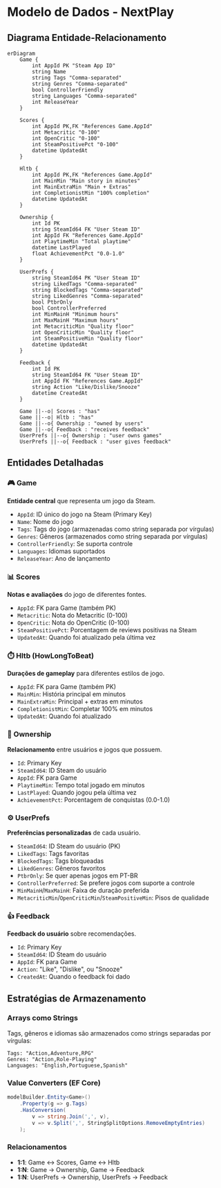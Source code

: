 # Modelo de Dados - NextPlay

## Diagrama Entidade-Relacionamento

```mermaid
erDiagram
    Game {
        int AppId PK "Steam App ID"
        string Name
        string Tags "Comma-separated"
        string Genres "Comma-separated"
        bool ControllerFriendly
        string Languages "Comma-separated"
        int ReleaseYear
    }
    
    Scores {
        int AppId PK,FK "References Game.AppId"
        int Metacritic "0-100"
        int OpenCritic "0-100"
        int SteamPositivePct "0-100"
        datetime UpdatedAt
    }
    
    Hltb {
        int AppId PK,FK "References Game.AppId"
        int MainMin "Main story in minutes"
        int MainExtraMin "Main + Extras"
        int CompletionistMin "100% completion"
        datetime UpdatedAt
    }
    
    Ownership {
        int Id PK
        string SteamId64 FK "User Steam ID"
        int AppId FK "References Game.AppId"
        int PlaytimeMin "Total playtime"
        datetime LastPlayed
        float AchievementPct "0.0-1.0"
    }
    
    UserPrefs {
        string SteamId64 PK "User Steam ID"
        string LikedTags "Comma-separated"
        string BlockedTags "Comma-separated"
        string LikedGenres "Comma-separated"
        bool PtbrOnly
        bool ControllerPreferred
        int MinMainH "Minimum hours"
        int MaxMainH "Maximum hours"
        int MetacriticMin "Quality floor"
        int OpenCriticMin "Quality floor"
        int SteamPositiveMin "Quality floor"
        datetime UpdatedAt
    }
    
    Feedback {
        int Id PK
        string SteamId64 FK "User Steam ID"
        int AppId FK "References Game.AppId"
        string Action "Like/Dislike/Snooze"
        datetime CreatedAt
    }
    
    Game ||--o| Scores : "has"
    Game ||--o| Hltb : "has"
    Game ||--o{ Ownership : "owned by users"
    Game ||--o{ Feedback : "receives feedback"
    UserPrefs ||--o{ Ownership : "user owns games"
    UserPrefs ||--o{ Feedback : "user gives feedback"
```

## Entidades Detalhadas

### 🎮 Game

**Entidade central** que representa um jogo da Steam.

- `AppId`: ID único do jogo na Steam (Primary Key)
- `Name`: Nome do jogo
- `Tags`: Tags do jogo (armazenadas como string separada por vírgulas)
- `Genres`: Gêneros (armazenados como string separada por vírgulas)
- `ControllerFriendly`: Se suporta controle
- `Languages`: Idiomas suportados
- `ReleaseYear`: Ano de lançamento

### 📊 Scores

**Notas e avaliações** do jogo de diferentes fontes.

- `AppId`: FK para Game (também PK)
- `Metacritic`: Nota do Metacritic (0-100)
- `OpenCritic`: Nota do OpenCritic (0-100)
- `SteamPositivePct`: Porcentagem de reviews positivas na Steam
- `UpdatedAt`: Quando foi atualizado pela última vez

### ⏱️ Hltb (HowLongToBeat)

**Durações de gameplay** para diferentes estilos de jogo.

- `AppId`: FK para Game (também PK)
- `MainMin`: História principal em minutos
- `MainExtraMin`: Principal + extras em minutos
- `CompletionistMin`: Completar 100% em minutos
- `UpdatedAt`: Quando foi atualizado

### 👤 Ownership

**Relacionamento** entre usuários e jogos que possuem.

- `Id`: Primary Key
- `SteamId64`: ID Steam do usuário
- `AppId`: FK para Game
- `PlaytimeMin`: Tempo total jogado em minutos
- `LastPlayed`: Quando jogou pela última vez
- `AchievementPct`: Porcentagem de conquistas (0.0-1.0)

### ⚙️ UserPrefs

**Preferências personalizadas** de cada usuário.

- `SteamId64`: ID Steam do usuário (PK)
- `LikedTags`: Tags favoritas
- `BlockedTags`: Tags bloqueadas
- `LikedGenres`: Gêneros favoritos
- `PtbrOnly`: Se quer apenas jogos em PT-BR
- `ControllerPreferred`: Se prefere jogos com suporte a controle
- `MinMainH`/`MaxMainH`: Faixa de duração preferida
- `MetacriticMin`/`OpenCriticMin`/`SteamPositiveMin`: Pisos de qualidade

### 👍 Feedback

**Feedback do usuário** sobre recomendações.

- `Id`: Primary Key
- `SteamId64`: ID Steam do usuário
- `AppId`: FK para Game
- `Action`: "Like", "Dislike", ou "Snooze"
- `CreatedAt`: Quando o feedback foi dado

## Estratégias de Armazenamento

### Arrays como Strings

Tags, gêneros e idiomas são armazenados como strings separadas por vírgulas:

```
Tags: "Action,Adventure,RPG"
Genres: "Action,Role-Playing"
Languages: "English,Portuguese,Spanish"
```

### Value Converters (EF Core)

```csharp
modelBuilder.Entity<Game>()
    .Property(g => g.Tags)
    .HasConversion(
        v => string.Join(',', v),
        v => v.Split(',', StringSplitOptions.RemoveEmptyEntries)
    );
```

### Relacionamentos

- **1:1**: Game ↔ Scores, Game ↔ Hltb
- **1:N**: Game → Ownership, Game → Feedback
- **1:N**: UserPrefs → Ownership, UserPrefs → Feedback



